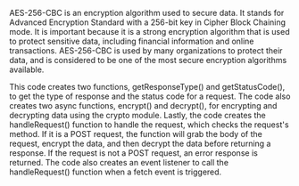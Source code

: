 AES-256-CBC is an encryption algorithm used to secure data. It stands for Advanced Encryption Standard with a 256-bit key in Cipher Block Chaining mode. It is important because it is a strong encryption algorithm that is used to protect sensitive data, including financial information and online transactions. AES-256-CBC is used by many organizations to protect their data, and is considered to be one of the most secure encryption algorithms available.

This code creates two functions, getResponseType() and getStatusCode(), to get the type of response and the status code for a request. The code also creates two async functions, encrypt() and decrypt(), for encrypting and decrypting data using the crypto module. Lastly, the code creates the handleRequest() function to handle the request, which checks the request's method. If it is a POST request, the function will grab the body of the request, encrypt the data, and then decrypt the data before returning a response. If the request is not a POST request, an error response is returned. The code also creates an event listener to call the handleRequest() function when a fetch event is triggered.
